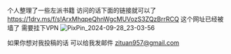 个人整理了一些左派书籍
访问的话下面的链接就可以了
https://1drv.ms/f/s!ArxMhqpeQhnWgcMUVozS3ZQzBrrRCQ
这个网址已经被墙了 需要挂下VPN 
![PixPin_2024-09-28_23-03-56](https://github.com/user-attachments/assets/f563b180-c5ba-4a26-84b4-3bb4d925e282)

如果你想对我投稿的话 
可以给我发邮件 
zituan957@gmail.com